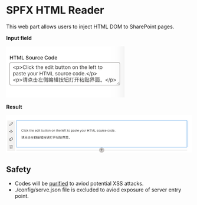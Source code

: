 # SPFX HTML Reader

This web part allows users to inject HTML DOM to SharePoint pages.

**Input field**

![screen shot of input field](screen-shot-1.png)

**Result**

![screen shot of result](screen-shot-2.png)

## Safety

- Codes will be [purified](https://github.com/cure53/DOMPurify) to aviod potential XSS attacks.
- ./config/serve.json file is excluded to aviod exposure of server entry point.
